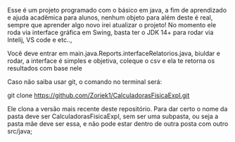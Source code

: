 Esse é um projeto programado com o básico em java, a fim de aprendizado e ajuda acadêmica para alunos, nenhum objeto para além deste é real, sempre que aprender algo novo irei atualizar o projeto!
No momento ele roda via interface gráfica em Swing, basta ter o JDK 14+ para rodar via Intelij, VS code e etc..,

Você deve entrar em main.java.Reports.interfaceRelatorios.java, biuldar e rodar, a interface é simples e objetiva, coleque o csv e ela te retorna os resultados com base nele

Caso não saiba usar git, o comando no terminal será: 

git clone https://github.com/Zoriek1/CalculadorasFisicaExpI.git

Ele clona a versão mais recente deste repositório.
Para dar certo o nome da pasta deve ser CalculadorasFisicaExpI, sem ser uma subpasta, ou seja a pasta mãe deve ser essa, e não pode estar dentro de outra posta com outro src/java;
